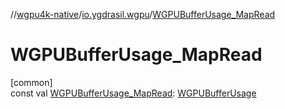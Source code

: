 //[wgpu4k-native](../../index.md)/[io.ygdrasil.wgpu](index.md)/[WGPUBufferUsage_MapRead](-w-g-p-u-buffer-usage_-map-read.md)

# WGPUBufferUsage_MapRead

[common]\
const val [WGPUBufferUsage_MapRead](-w-g-p-u-buffer-usage_-map-read.md): [WGPUBufferUsage](-w-g-p-u-buffer-usage/index.md)